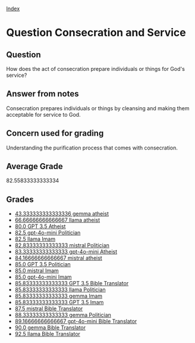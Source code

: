 
[Index](../../index.md)
# Question Consecration and Service
## Question
How does the act of consecration prepare individuals or things for God's service?

## Answer from notes
Consecration prepares individuals or things by cleansing and making them acceptable for service to God.

## Concern used for grading
Understanding the purification process that comes with consecration.

## Average Grade
82.55833333333334

## Grades
 * [43.333333333333336 gemma atheist](../answers/gemma_atheist/Consecration_and_Service.md)
 * [66.66666666666667 llama atheist](../answers/llama_atheist/Consecration_and_Service.md)
 * [80.0 GPT 3.5 Atheist](../answers/GPT_3.5_Atheist/Consecration_and_Service.md)
 * [82.5 gpt-4o-mini Politician](../answers/gpt-4o-mini_Politician/Consecration_and_Service.md)
 * [82.5 llama Imam](../answers/llama_Imam/Consecration_and_Service.md)
 * [82.83333333333333 mistral Politician](../answers/mistral_Politician/Consecration_and_Service.md)
 * [83.33333333333333 gpt-4o-mini Atheist](../answers/gpt-4o-mini_Atheist/Consecration_and_Service.md)
 * [84.16666666666667 mistral atheist](../answers/mistral_atheist/Consecration_and_Service.md)
 * [85.0 GPT 3.5 Politician](../answers/GPT_3.5_Politician/Consecration_and_Service.md)
 * [85.0 mistral Imam](../answers/mistral_Imam/Consecration_and_Service.md)
 * [85.0 gpt-4o-mini Imam](../answers/gpt-4o-mini_Imam/Consecration_and_Service.md)
 * [85.83333333333333 GPT 3.5 Bible Translator](../answers/GPT_3.5_Bible_Translator/Consecration_and_Service.md)
 * [85.83333333333333 llama Politician](../answers/llama_Politician/Consecration_and_Service.md)
 * [85.83333333333333 gemma Imam](../answers/gemma_Imam/Consecration_and_Service.md)
 * [85.83333333333333 GPT 3.5 Imam](../answers/GPT_3.5_Imam/Consecration_and_Service.md)
 * [87.5 mistral Bible Translator](../answers/mistral_Bible_Translator/Consecration_and_Service.md)
 * [88.33333333333333 gemma Politician](../answers/gemma_Politician/Consecration_and_Service.md)
 * [89.16666666666667 gpt-4o-mini Bible Translator](../answers/gpt-4o-mini_Bible_Translator/Consecration_and_Service.md)
 * [90.0 gemma Bible Translator](../answers/gemma_Bible_Translator/Consecration_and_Service.md)
 * [92.5 llama Bible Translator](../answers/llama_Bible_Translator/Consecration_and_Service.md)
